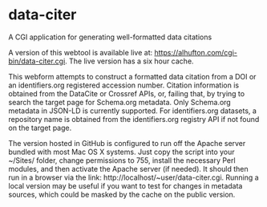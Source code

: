 # data-citer
A CGI application for generating well-formatted data citations

A version of this webtool is available live at: https://alhufton.com/cgi-bin/data-citer.cgi. The live version has a six hour cache. 

This webform attempts to construct a formatted data citation from a DOI or an identifiers.org registered accession number. Citation information is obtained from the DataCite or Crossref APIs, or, failing that, by trying to search the target page for Schema.org metadata. Only Schema.org metadata in JSON-LD is currently supported. For identifiers.org datasets, a repository name is obtained from the identifiers.org registry API if not found on the target page. 

The version hosted in GitHub is configured to run off the Apache server bundled with most Mac OS X systems. Just copy the script into your ~/Sites/ folder, change permissions to 755, install the necessary Perl modules, and then activate the Apache server (if needed). It should then run in a browser via the link: http://localhost/~user/data-citer.cgi. Running a local version may be useful if you want to test for changes in metadata sources, which could be masked by the cache on the public version.
